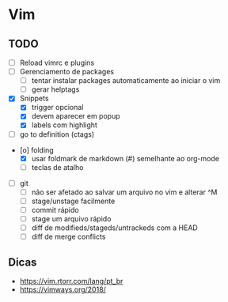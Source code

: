 # Vim
## TODO
- [ ] Reload vimrc e plugins
- [ ] Gerenciamento de packages
    - [ ] tentar instalar packages automaticamente ao iniciar o vim
    - [ ] gerar helptags
- [X] Snippets
    - [X] trigger opcional
    - [X] devem aparecer em popup
    - [X] labels com highlight
- [ ] go to definition (ctags)
- [o] folding
    - [X] usar foldmark de markdown (#) semelhante ao org-mode
    - [ ] teclas de atalho
- [ ] git
    - [ ] não ser afetado ao salvar um arquivo no vim e alterar ^M
    - [ ] stage/unstage facilmente
    - [ ] commit rápido
    - [ ] stage um arquivo rápido
    - [ ] diff de modifieds/stageds/untrackeds com a HEAD
    - [ ] diff de merge conflicts

## Dicas
- https://vim.rtorr.com/lang/pt_br
- https://vimways.org/2018/
